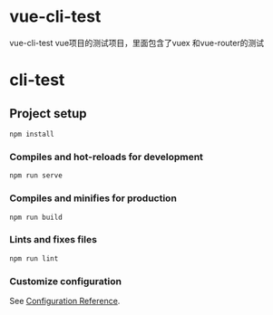 # vue-cli-test
vue-cli-test vue项目的测试项目，里面包含了vuex 和vue-router的测试
# cli-test

## Project setup
```
npm install
```

### Compiles and hot-reloads for development
```
npm run serve
```

### Compiles and minifies for production
```
npm run build
```

### Lints and fixes files
```
npm run lint
```

### Customize configuration
See [Configuration Reference](https://cli.vuejs.org/config/).
